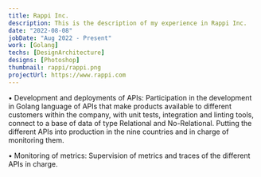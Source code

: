 ```yaml
---
title: Rappi Inc.
description: This is the description of my experience in Rappi Inc.
date: "2022-08-08"
jobDate: "Aug 2022 - Present"
work: [Golang]
techs: [DesignArchitecture]
designs: [Photoshop]
thumbnail: rappi/rappi.png
projectUrl: https://www.rappi.com
---
```


• Development and deployments of APIs: Participation in the development in Golang language of APIs that make products available to different customers within the company, with unit tests, integration and linting tools, connect to a base of data of type Relational and No-Relational. Putting the different APIs into production in the nine countries and in charge of monitoring them. 

• Monitoring of metrics: Supervision of metrics and traces of the different APIs in charge.